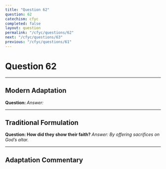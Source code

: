 ```yaml
---
title: "Question 62"
question: 62
catechism: cfyc
completed: false
layout: question
permalink: "/cfyc/questions/62"
next: "/cfyc/questions/63"
previous: "/cfyc/questions/61"
---
```

# Question 62
---
## Modern Adaptation
<strong>
    Question:
</strong>

<em>
    Answer:
</em>

---
## Traditional Formulation
<strong>
    Question: How did they show their faith?
</strong>

<em>
    Answer: By offering sacrifices on God’s altar.
</em>

---
## Adaptation Commentary
